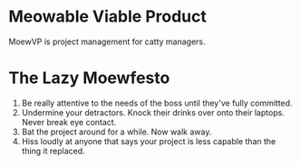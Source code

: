 # Meowable Viable Product

MoewVP is project management for catty managers.

# The Lazy Moewfesto

1. Be really attentive to the needs of the boss until they've fully committed.
2. Undermine your detractors.  Knock their drinks over onto their laptops.  Never break eye contact.
3. Bat the project around for a while.  Now walk away.
4. Hiss loudly at anyone that says your project is less capable than the thing it replaced.
  
